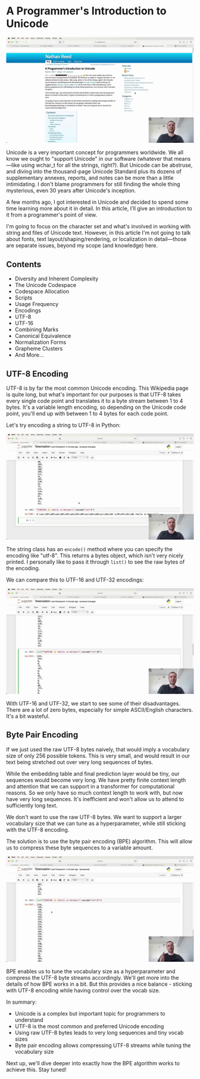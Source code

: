 #  A Programmer's Introduction to Unicode

<img src="01155.jpg"/>

Unicode is a very important concept for programmers worldwide. We all know we ought to "support Unicode" in our software (whatever that means—like using wchar_t for all the strings, right?). But Unicode can be abstruse, and diving into the thousand-page Unicode Standard plus its dozens of supplementary annexes, reports, and notes can be more than a little intimidating. I don't blame programmers for still finding the whole thing mysterious, even 30 years after Unicode's inception.

A few months ago, I got interested in Unicode and decided to spend some time learning more about it in detail. In this article, I'll give an introduction to it from a programmer's point of view.

I'm going to focus on the character set and what's involved in working with string and files of Unicode text. However, in this article I'm not going to talk about fonts, text layout/shaping/rendering, or localization in detail—those are separate issues, beyond my scope (and knowledge) here.

## Contents

- Diversity and Inherent Complexity
- The Unicode Codespace
- Codespace Allocation
- Scripts
- Usage Frequency
- Encodings
- UTF-8
- UTF-16
- Combining Marks
- Canonical Equivalence
- Normalization Forms
- Grapheme Clusters
- And More...

## UTF-8 Encoding

UTF-8 is by far the most common Unicode encoding. This Wikipedia page is quite long, but what's important for our purposes is that UTF-8 takes every single code point and translates it to a byte stream between 1 to 4 bytes. It's a variable length encoding, so depending on the Unicode code point, you'll end up with between 1 to 4 bytes for each code point.

Let's try encoding a string to UTF-8 in Python:

<img src="01215.jpg"/>

The string class has an `encode()` method where you can specify the encoding like "utf-8". This returns a bytes object, which isn't very nicely printed. I personally like to pass it through `list()` to see the raw bytes of the encoding.

We can compare this to UTF-16 and UTF-32 encodings:

<img src="01275.jpg"/>

With UTF-16 and UTF-32, we start to see some of their disadvantages. There are a lot of zero bytes, especially for simple ASCII/English characters. It's a bit wasteful.

## Byte Pair Encoding

If we just used the raw UTF-8 bytes naively, that would imply a vocabulary size of only 256 possible tokens. This is very small, and would result in our text being stretched out over very long sequences of bytes.

While the embedding table and final prediction layer would be tiny, our sequences would become very long. We have pretty finite context length and attention that we can support in a transformer for computational reasons. So we only have so much context length to work with, but now have very long sequences. It's inefficient and won't allow us to attend to sufficiently long text.

We don't want to use the raw UTF-8 bytes. We want to support a larger vocabulary size that we can tune as a hyperparameter, while still sticking with the UTF-8 encoding.

The solution is to use the byte pair encoding (BPE) algorithm. This will allow us to compress these byte sequences to a variable amount.

<img src="01335.jpg"/>

BPE enables us to tune the vocabulary size as a hyperparameter and compress the UTF-8 byte streams accordingly. We'll get more into the details of how BPE works in a bit. But this provides a nice balance - sticking with UTF-8 encoding while having control over the vocab size.

In summary:
- Unicode is a complex but important topic for programmers to understand 
- UTF-8 is the most common and preferred Unicode encoding
- Using raw UTF-8 bytes leads to very long sequences and tiny vocab sizes
- Byte pair encoding allows compressing UTF-8 streams while tuning the vocabulary size

Next up, we'll dive deeper into exactly how the BPE algorithm works to achieve this. Stay tuned!